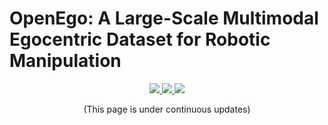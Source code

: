 # OpenEgo: A Large-Scale Multimodal Egocentric Dataset for Robotic Manipulation

<div align=center>
  <a src="https://img.shields.io/badge/project-website-green" href="https://openego.physical.inc">
    <img src="https://img.shields.io/badge/project-website-green">
  </a>
  <a src="https://img.shields.io/badge/paper-arxiv-red" href="<fill out>">
    <img src="https://img.shields.io/badge/paper-arxiv-red">
  </a>
  <a src="https://img.shields.io/badge/bibtex-citation-blue" href="#citation">
    <img src="https://img.shields.io/badge/bibtex-citation-blue">
  </a> 
</div>

<p align="center">
  (This page is under continuous updates)
</p>
